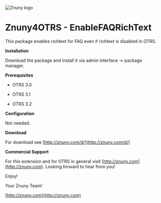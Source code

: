 ![Znuny logo](http://znuny.com/assets/logo_small.png)

Znuny4OTRS - EnableFAQRichText
==============================
This package enables richtext for FAQ even if richtext is disabled in OTRS.


**Installation**

Download the package and install it via admin interface -> package manager.


**Prerequisites**

- OTRS 3.0

- OTRS 3.1

- OTRS 3.2

**Configuration**

Not needed.

**Download**

For download see [http://znuny.com/d/](http://znuny.com/d/)

**Commercial Support**

For this extension and for OTRS in general visit [http://znuny.com](http://znuny.com). Looking forward to hear from you!

Enjoy!

 Your Znuny Team!

 [http://znuny.com](http://znuny.com)
